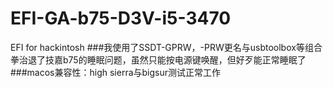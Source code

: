 # EFI-GA-b75-D3V-i5-3470
EFI for hackintosh
###我使用了SSDT-GPRW，-PRW更名与usbtoolbox等组合拳治退了技嘉b75的睡眠问题，虽然只能按电源键唤醒，但好歹能正常睡眠了
###macos兼容性：high sierra与bigsur测试正常工作
